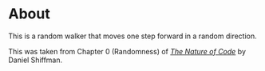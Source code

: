 # About
This is a random walker that moves one step forward in a random direction. 

This was taken from Chapter 0 (Randomness) of [*The Nature of Code*](https://natureofcode.com/) by Daniel Shiffman. 